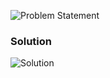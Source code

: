 ![Problem Statement](https://github.com/cpp-rakesh/introduction_to_algorithms_CLRS/blob/master/chapter_2_getting_started/2.3_designing_algorithms/exercises/2.3-1/repo/problem.png)

### Solution
![Solution](https://github.com/cpp-rakesh/introduction_to_algorithms_CLRS/blob/master/chapter_2_getting_started/2.3_designing_algorithms/exercises/2.3-1/repo/2.3-1.png)
